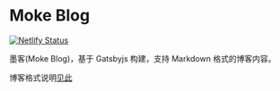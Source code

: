 # Moke Blog

[![Netlify Status](https://api.netlify.com/api/v1/badges/00c35bbf-0e5c-4e38-beb1-9fba67aaeaa1/deploy-status)](https://app.netlify.com/sites/moke-blog/deploys)

墨客(Moke Blog)，基于 Gatsbyjs 构建，支持 Markdown 格式的博客内容。

博客格式说明[见此](content/README.md)